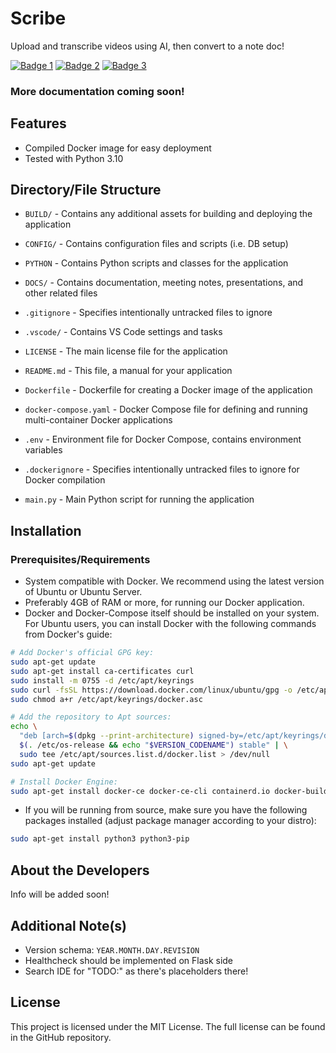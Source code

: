 <div class="row">
    <div class="column">
        <h1>Scribe</h1>
        <p>Upload and transcribe videos using AI, then convert to a note doc!</p>
        <a href="https://forthebadge.com"><img src="https://forthebadge.com/images/badges/docker-container.svg" alt="Badge 1"></a>
        <a href="https://forthebadge.com"><img src="https://forthebadge.com/images/badges/contains-tasty-spaghetti-code.svg" alt="Badge 2"></a>
        <a href="https://forthebadge.com"><img src="https://forthebadge.com/images/badges/license-mit.svg" alt="Badge 3"></a>
    </div>
</div>

### More documentation coming soon!

## Features
- Compiled Docker image for easy deployment
- Tested with Python 3.10

## Directory/File Structure
- `BUILD/` - Contains any additional assets for building and deploying the application
- `CONFIG/` - Contains configuration files and scripts (i.e. DB setup)
- `PYTHON` - Contains Python scripts and classes for the application
- `DOCS/` - Contains documentation, meeting notes, presentations, and other related files

- `.gitignore` - Specifies intentionally untracked files to ignore
- `.vscode/` - Contains VS Code settings and tasks
- `LICENSE` - The main license file for the application
- `README.md` - This file, a manual for your application

- `Dockerfile` - Dockerfile for creating a Docker image of the application
- `docker-compose.yaml` - Docker Compose file for defining and running multi-container Docker applications
- `.env` - Environment file for Docker Compose, contains environment variables
- `.dockerignore` - Specifies intentionally untracked files to ignore for Docker compilation

- `main.py` - Main Python script for running the application

## Installation
### Prerequisites/Requirements
- System compatible with Docker. We recommend using the latest version of Ubuntu or Ubuntu Server.
- Preferably 4GB of RAM or more, for running our Docker application.
- Docker and Docker-Compose itself should be installed on your system. For Ubuntu users, you can install Docker with the following commands from Docker's guide:
```bash
# Add Docker's official GPG key:
sudo apt-get update
sudo apt-get install ca-certificates curl
sudo install -m 0755 -d /etc/apt/keyrings
sudo curl -fsSL https://download.docker.com/linux/ubuntu/gpg -o /etc/apt/keyrings/docker.asc
sudo chmod a+r /etc/apt/keyrings/docker.asc

# Add the repository to Apt sources:
echo \
  "deb [arch=$(dpkg --print-architecture) signed-by=/etc/apt/keyrings/docker.asc] https://download.docker.com/linux/ubuntu \
  $(. /etc/os-release && echo "$VERSION_CODENAME") stable" | \
  sudo tee /etc/apt/sources.list.d/docker.list > /dev/null
sudo apt-get update

# Install Docker Engine:
sudo apt-get install docker-ce docker-ce-cli containerd.io docker-buildx-plugin docker-compose-plugin
```
- If you will be running from source, make sure you have the following packages installed (adjust package manager according to your distro):
```bash
sudo apt-get install python3 python3-pip
```

## About the Developers
Info will be added soon!

## Additional Note(s)
- Version schema: `YEAR.MONTH.DAY.REVISION`
- Healthcheck should be implemented on Flask side
- Search IDE for "TODO:" as there's placeholders there!

## License
This project is licensed under the MIT License. The full license can be found in the GitHub repository.
